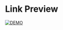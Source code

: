 # Link Preview

[![DEMO](https://twitter.com/anas_araid/status/1610963312761622528)](https://twitter.com/anas_araid/status/1610963312761622528)
